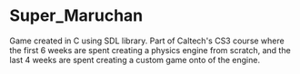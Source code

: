 # Super_Maruchan
Game created in C using SDL library. Part of Caltech's CS3 course where the first 6 weeks are spent creating a physics engine from scratch, and the last 4 weeks are spent creating a custom game onto of the engine.
